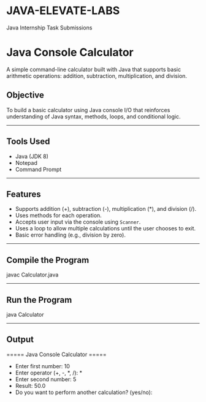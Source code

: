 # JAVA-ELEVATE-LABS
Java Internship Task Submissions


# Java Console Calculator

A simple command-line calculator built with Java that supports basic arithmetic operations: addition, subtraction, multiplication, and division.

## Objective
To build a basic calculator using Java console I/O that reinforces understanding of Java syntax, methods, loops, and conditional logic.

---

##  Tools Used
- Java (JDK 8)
- Notepad
- Command Prompt

---

##  Features
- Supports addition (+), subtraction (-), multiplication (*), and division (/).
- Uses methods for each operation.
- Accepts user input via the console using `Scanner`.
- Uses a loop to allow multiple calculations until the user chooses to exit.
- Basic error handling (e.g., division by zero).

---
## Compile the Program
javac Calculator.java

---
## Run the Program
java Calculator

---
## Output
===== Java Console Calculator =====
- Enter first number: 10
- Enter operator (+, -, *, /): *
- Enter second number: 5
- Result: 50.0
- Do you want to perform another calculation? (yes/no):


